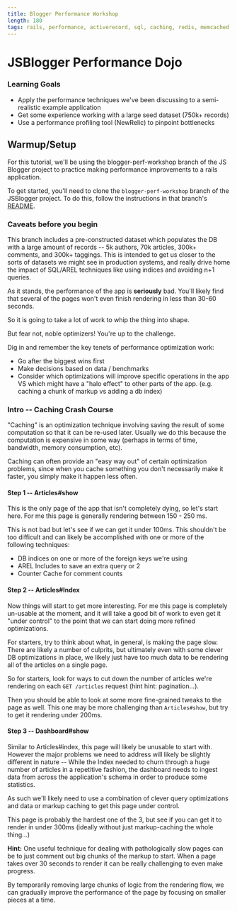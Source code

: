 ```yaml
---
title: Blogger Performance Workshop
length: 180
tags: rails, performance, activerecord, sql, caching, redis, memcached
---
```


# JSBlogger Performance Dojo

### Learning Goals

* Apply the performance techniques we've been discussing to a semi-realistic example application
* Get some experience working with a large seed dataset (750k+ records)
* Use a performance profiling tool (NewRelic) to pinpoint bottlenecks

## Warmup/Setup

For this tutorial, we'll be using the blogger-perf-workshop branch of the JS Blogger
project to practice making performance improvements to a rails
application.

To get started, you'll need to clone the `blogger-perf-workshop` branch of
the JSBlogger project. To do this, follow the instructions in that
branch's [README](https://github.com/JumpstartLab/blogger_advanced/tree/blogger-perf-workshop#blogger-advanced----perf-workshop).

### Caveats before you begin

This branch includes a pre-constructed dataset which populates the DB
with a large amount of records -- 5k authors, 70k articles, 300k+
comments, and 300k+ taggings. This is intended to get us closer to the
sorts of datasets we might see in production systems, and really drive
home the impact of SQL/AREL techniques like using indices and avoiding
n+1 queries.

As it stands, the performance of the app is __seriously__ bad. You'll
likely find that several of the pages won't even finish rendering in
less than 30-60 seconds.

So it is going to take a lot of work to whip the thing into shape.

But fear not, noble optimizers! You're up to the challenge.

Dig in and remember the key tenets of performance optimization work:

* Go after the biggest wins first
* Make decisions based on data / benchmarks
* Consider which optimizations will improve specific operations in the
  app VS which might have a "halo effect" to other parts of the app.
  (e.g. caching a chunk of markup vs adding a db index)

### Intro -- Caching Crash Course

"Caching" is an optimization technique involving saving the result of
some computation so that it can be re-used later. Usually we do this
because the computation is expensive in some way (perhaps in terms of
time, bandwidth, memory consumption, etc).

Caching can often provide an "easy way out" of certain optimization problems,
since when you cache something you don't necessarily make it faster,
you simply make it happen less often.

#### Step 1 -- Articles#show

This is the only page of the app that isn't completely dying, so let's
start here. For me this page is generally rendering between 150 - 250
ms.

This is not bad but let's see if we can get it under 100ms. This
shouldn't be too difficult and can likely be accomplished with one or
more of the following techniques:

* DB indices on one or more of the foreign keys we're using
* AREL Includes to save an extra query or 2
* Counter Cache for comment counts

#### Step 2 -- Articles#Index

Now things will start to get more interesting. For me this page is
completely un-usable at the moment, and it will take a good bit of work
to even get it "under control" to the point that we can start doing more
refined optimizations.

For starters, try to think about what, in general, is making the page
slow. There are likely a number of culprits, but ultimately even with
some clever DB optimizations in place, we likely just have too much data
to be rendering all of the articles on a single page.

So for starters, look for ways to cut down the number of articles we're
rendering on each `GET /articles` request (hint hint: pagination...).

Then you should be able to look at some more fine-grained tweaks to the
page as well. This one may be more challenging than `Articles#show`, but
try to get it rendering under 200ms.

#### Step 3 -- Dashboard#show

Similar to Articles#index, this page will likely be unusable to start
with. However the major problems we need to address will likely be slightly different
in nature -- While the Index needed to churn through a huge number of
articles in a repetitive fashion, the dashboard needs to ingest data
from across the application's schema in order to produce some
statistics.

As such we'll likely need to use a combination of clever query
optimizations and data or markup caching to get this page under control.

This page is probably the hardest one of the 3, but see if you can get
it to render in under 300ms (ideally without just markup-caching the
whole thing...)

__Hint:__ One useful technique for dealing with pathologically slow
pages can be to just comment out big chunks of the markup to start.
When a page takes over 30 seconds to render it can be really challenging
to even make progress.

By temporarily removing large chunks of logic from the rendering flow,
we can gradually improve the performance of the page by focusing on
smaller pieces at a time.
